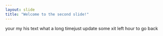 ```yaml
---
layout: slide
title: "Welcome to the second slide!"
---
```

your my his text what a long timejust update some xit
left hour to go back

